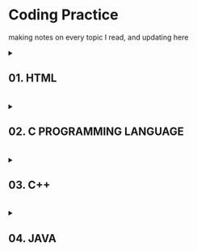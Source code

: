 # Coding Practice

making notes on every topic I read, and updating here

<details>
<summary><h2> 01. HTML</h2></summary>
<ul>
<li> - [x] Introduction </li>
<li> - [x] Document Syntax </li>
<li> - [x] Elements </li>
<li> - [x] Basics </li>
<li> - [x] Headings </li>
<li> - [x] Paragraph </li>
<li> - [x] Links </li>
<li> - [x] Empty Elements </li>
<li> - [x] !Case Sensitive </li>
<li> - [x] Standard Practice </li>
<li> - [x] Attributes </li>
</ul>
</details>
<br>

<details>
<summary><h2> 02. C PROGRAMMING LANGUAGE </h2></summary>
<ul>
<li> - [x] Introduction </li>
</ul>
</details>
<br>

<details>
<summary><h2> 03. C++ </h2></summary>
<ul>
<li> - [x] Introduction </li>
</ul>
</details>
<br>

<details>
<summary><h2> 04. JAVA </h2></summary>
<ul>
<li> - [x] Coding Practice </li>
<ol style="margin-left: 40px;"> 1. For Loop
    <li>[x] [Website 1: Begin with Java](https://www.beginwithjava.com/java/loops/questions.html) </li>
    <li>[x] [Website 2: TechGig]() </li>
</ol>
</ul>
</details>
